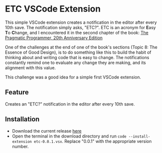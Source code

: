 # ETC VSCode Extension

This simple VSCode extension creates a notification in the editor after every 10th save. The notification simply asks, "ETC?".
ETC is an acronym for **E**asy **T**o **C**hange, and I encountered it in the second chapter of the book: [The Pragmatic Programmer, 20th Anniversary Edition](https://pragprog.com/titles/tpp20/the-pragmatic-programmer-20th-anniversary-edition/)

One of the challenges at the end of one of the book's sections (Topic 8: The Essence of Good Design), is to do something like this to build the habit of thinking about and writing code that is easy to change. The notifications constantly remind one to evaluate any change they are making, and its alignment with this value.

This challenge was a good idea for a simple first VSCode extension.

## Feature

Creates an "ETC?" notification in the editor after every 10th save.

## Installation
- Download the current release [here](https://github.com/Mirror83/etc-extension/releases/)
- Open the terminal in the download directory and run `code --install-extension etc-0.0.1.vsx`. Replace "0.0.1" with the appropriate version number.
